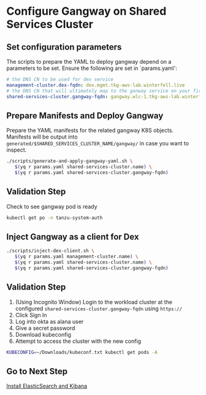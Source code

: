 # Configure Gangway on Shared Services Cluster

## Set configuration parameters

The scripts to prepare the YAML to deploy gangway depend on a parameters to be set.  Ensure the following are set in `params.yaml':

```yaml
# the DNS CN to be used for dex service
management-cluster.dex-fqdn: dex.mgmt.tkg-aws-lab.winterfell.live
# the DNS CN that will ultimately map to the ganway service on your first workload cluster
shared-services-cluster.gangway-fqdn: gangway.wlc-1.tkg-aws-lab.winterfell.live
```

## Prepare Manifests and Deploy Gangway

Prepare the YAML manifests for the related gangway K8S objects.  Manifests will be output into `generated/$SHARED_SERVICES_CLUSTER_NAME/gangway/` in case you want to inspect.

```bash
./scripts/generate-and-apply-gangway-yaml.sh \
   $(yq r params.yaml shared-services-cluster.name) \
   $(yq r params.yaml shared-services-cluster.gangway-fqdn)
```

## Validation Step

Check to see gangway pod is ready

```bash
kubectl get po -n tanzu-system-auth
```

## Inject Gangway as a client for Dex

```bash
./scripts/inject-dex-client.sh \
   $(yq r params.yaml management-cluster.name) \
   $(yq r params.yaml shared-services-cluster.name) \
   $(yq r params.yaml shared-services-cluster.gangway-fqdn)
```

## Validation Step

1. (Using Incognito Window) Login to the workload cluster at the configured `shared-services-cluster.gangway-fqdn` using `https://`
2. Click Sign In
3. Log into okta as alana user
4. Give a secret password
5. Download kubeconfig
6. Attempt to access the cluster with the new config

```bash
KUBECONFIG=~/Downloads/kubeconf.txt kubectl get pods -A
```

## Go to Next Step

[Install ElasticSearch and Kibana](06_ek_ssc.md)
